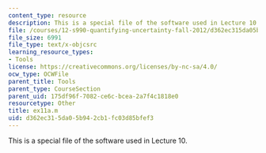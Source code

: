 ```yaml
---
content_type: resource
description: This is a special file of the software used in Lecture 10.
file: /courses/12-s990-quantifying-uncertainty-fall-2012/d362ec315da05b942cb1fc03d85bfef3_ex11a.m
file_size: 6991
file_type: text/x-objcsrc
learning_resource_types:
- Tools
license: https://creativecommons.org/licenses/by-nc-sa/4.0/
ocw_type: OCWFile
parent_title: Tools
parent_type: CourseSection
parent_uid: 175df96f-7082-ce6c-bcea-2a7f4c1818e0
resourcetype: Other
title: ex11a.m
uid: d362ec31-5da0-5b94-2cb1-fc03d85bfef3
---
```

This is a special file of the software used in Lecture 10.